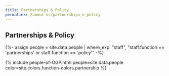 ```yaml
---
title: Partnerships & Policy
permalink: /about-us/partnerships_n_policy
---
```


## **Partnerships & Policy**

{%- assign people = site.data.people | where_exp: "staff", "staff.function == 'partnerships' or staff.function == 'policy'" -%}

{% include people-of-OGP.html people=site.data.people color=site.colors.function-colors.partnership  %}
